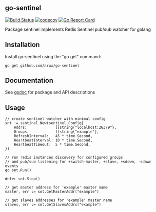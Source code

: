 ## go-sentinel

[![Build Status](https://travis-ci.org/arwx/go-sentinel.svg?branch=master)](https://travis-ci.org/arwx/go-sentinel)
[![codecov](https://codecov.io/gh/arwx/go-sentinel/branch/master/graph/badge.svg)](https://codecov.io/gh/arwx/go-sentinel)
[![Go Report Card](https://goreportcard.com/badge/github.com/arwx/go-sentinel)](https://goreportcard.com/report/github.com/arwx/go-sentinel)

Package sentinel implements Redis Sentinel pub/sub watcher for golang

Installation
------------

Install go-sentinel using the "go get" command:

    go get github.com/arwx/go-sentinel

Documentation
-------------
See [godoc](https://godoc.org/github.com/arwx/go-sentinel) for package and API descriptions

Usage
-----

```golang
// create sentinel watcher with minimal config
snt := sentinel.New(sentinel.Config{
	Addrs:             []string{"localhost:26379"},
	Groups:            []string{"example"},
	RefreshInterval:   45 * time.Second,
	HeartbeatInterval: 10 * time.Second,
	HeartbeatTimeout:  5 * time.Second,
})

// run redis instances discovery for configured groups
// and pub/sub listening for +switch-master, +slave, +sdown, -sdown events
go snt.Run()

defer snt.Stop()

// get master address for 'example' master name
master, err := snt.GetMasterAddr("example")

// get slaves addresses for 'example' master name
slaves, err := snt.GetSlavesAddrs("example")
```